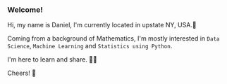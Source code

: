 ### Welcome!

Hi, my name is Daniel, I'm currently located in upstate NY, USA.🗽

Coming from a background of Mathematics, I'm mostly interested in `Data Science`, `Machine Learning` and `Statistics using Python`.

I'm here to learn and share. 👨‍💻

Cheers! 🥳
